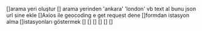 []arama yeri oluştur
[] arama yerinden 'ankara' 'london' vb text al bunu json url sine ekle
[]Axios ile geocoding e get request dene
[]formdan istasyon alma
[]istasyonları göstermek
[]
[]
[]
[]
[]
[]